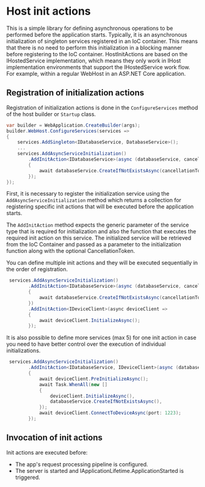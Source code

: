 # Host init actions

This is a simple library for defining asynchronous operations to be performed before the application starts. Typically, it is an asynchronous initialization of singleton services registered in an IoC container. This means that there is no need to perform this initialization in a blocking manner before registering to the IoC container. HostInitActions are based on the IHostedService implementation, which means they only work in IHost implementation environments that support the IHostedService work flow. For example, within a regular WebHost in an ASP.NET Core application.

## Registration of initialization actions

Registration of initialization actions is done in the ```ConfigureServices``` method of the host builder or ```Startup``` class.

```csharp
var builder = WebApplication.CreateBuilder(args);
builder.WebHost.ConfigureServices(services =>
{
    services.AddSingleton<IDatabaseService, DatabaseService>();
	...
    services.AddAsyncServiceInitialization()
        .AddInitAction<IDatabaseService>(async (databaseService, cancellationToken) =>
        {
            await databaseService.CreateIfNotExistsAsync(cancellationToken);
        });
});
```

First, it is necessary to register the initialization service using the  ```AddAsyncServiceInitialization``` method which returns a collection for registering specific init actions that will be executed before the application starts. 

The ```AddInitAction```  method expects the generic parameter of the service type that is required for initialization and also the function that executes the required init action on this service. The initialized service will be retrieved from the IoC Container and passed as a parameter to the initialization function along with the optional CancellationToken.

You can define multiple init actions and they will be executed sequentially in the order of registration.

```csharp
 services.AddAsyncServiceInitialization()
        .AddInitAction<IDatabaseService>(async (databaseService, cancellationToken) =>
        {
            await databaseService.CreateIfNotExistsAsync(cancellationToken);
        })
        .AddInitAction<IDeviceClient>(async deviceClient =>
        {
            await deviceClient.InitializeAsync();
        });
```

It is also possible to define more services (max 5) for one init action in case you need to have better control over the execution of individual initializations.

```csharp
 services.AddAsyncServiceInitialization()
        .AddInitAction<IDatabaseService, IDeviceClient>(async (databaseService, deviceClient) =>
        {
            await deviceClient.PreInitializeAsync();
            await Task.WhenAll(new []
            {
                deviceClient.InitializeAsync(),
                databaseService.CreateIfNotExistsAsync(),
            });
            await deviceClient.ConnectToDeviceAsync(port: 1223);
        });
```

## Invocation of init actions

Init actions are executed before:
- The app's request processing pipeline is configured.
- The server is started and IApplicationLifetime.ApplicationStarted is triggered.